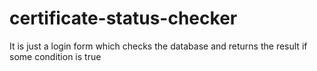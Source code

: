 # certificate-status-checker
It is just a login form which checks the database and returns the result if some condition is true
